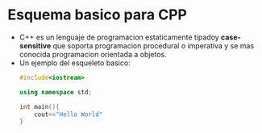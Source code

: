 # Esquema basico para CPP

- C++ es un lenguaje de programacion  estaticamente tipadoy **case-sensitive** que soporta programacion procedural o imperativa  y se mas conocida programacion orientada a objetos.
- Un ejemplo del esqueleto basico:
    ```cpp
    #include<iostream>

    using namespace std;

    int main(){
        cout<<"Hello World"
    }
    ```
